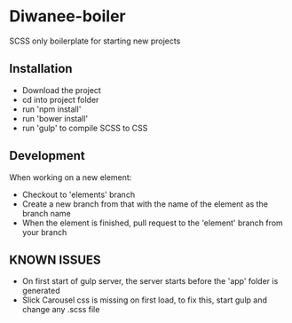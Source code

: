 # Diwanee-boiler
SCSS only boilerplate for starting new projects

## Installation
- Download the project
- cd into project folder
- run 'npm install'
- run 'bower install'
- run 'gulp' to compile SCSS to CSS

## Development
When working on a new element:
- Checkout to 'elements' branch
- Create a new branch from that with the name of the element as the branch name
- When the element is finished, pull request to the 'element' branch from your branch

## KNOWN ISSUES
- On first start of gulp server, the server starts before the 'app' folder is generated
- Slick Carousel css is missing on first load, to fix this, start gulp and change any .scss file
